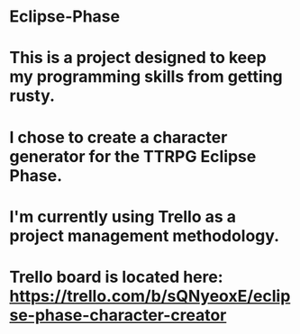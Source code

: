 # Eclipse-Phase

# This is a project designed to keep my programming skills from getting rusty.
# I chose to create a character generator for the TTRPG Eclipse Phase.
# I'm currently using Trello as a project management methodology.
# Trello board is located here: https://trello.com/b/sQNyeoxE/eclipse-phase-character-creator
